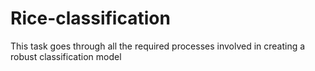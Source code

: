 # Rice-classification
This task goes through all the required processes involved in creating a robust classification model
